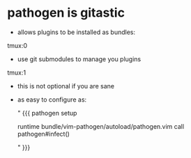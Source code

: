 # pathogen is gitastic #


* allows plugins to be installed as bundles:

tmux:0

* use git submodules to manage you plugins

tmux:1

* this is not optional if you are sane

* as easy to configure as:

    " {{{ pathogen setup

    runtime bundle/vim-pathogen/autoload/pathogen.vim
    call pathogen#infect()

    " }}}
